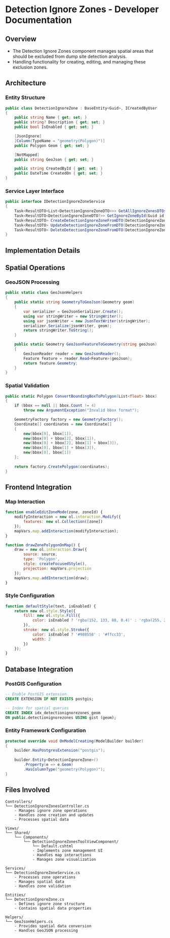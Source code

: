 # Detection Ignore Zones - Developer Documentation

## Overview  

- The Detection Ignore Zones component manages spatial areas that should be excluded from dump site detection analysis. 
- Handling functionality for creating, editing, and managing these exclusion zones.

## Architecture

### Entity Structure

```csharp
public class DetectionIgnoreZone : BaseEntity<Guid>, ICreatedByUser
{
    public string Name { get; set; }
    public string? Description { get; set; }
    public bool IsEnabled { get; set; }

    [JsonIgnore]
    [Column(TypeName = "geometry(Polygon)")]
    public Polygon Geom { get; set; }

    [NotMapped]
    public string GeoJson { get; set; }

    public string CreatedById { get; set; }
    public DateTime CreatedOn { get; set; }
}
```

### Service Layer Interface

```csharp
public interface IDetectionIgnoreZoneService
{
    Task<ResultDTO<List<DetectionIgnoreZoneDTO>>> GetAllIgnoreZonesDTOs();
    Task<ResultDTO<DetectionIgnoreZoneDTO?>> GetIgnoreZoneById(Guid id);
    Task<ResultDTO> CreateDetectionIgnoreZoneFromDTO(DetectionIgnoreZoneDTO dto);
    Task<ResultDTO> UpdateDetectionIgnoreZoneFromDTO(DetectionIgnoreZoneDTO dto);
    Task<ResultDTO> DeleteDetectionIgnoreZoneFromDTO(DetectionIgnoreZoneDTO dto);
}
```

## Implementation Details

## Spatial Operations  

### GeoJSON Processing  

```csharp
public static class GeoJsonHelpers
{
    public static string GeometryToGeoJson(Geometry geom)
    {
        var serializer = GeoJsonSerializer.Create();
        using var stringWriter = new StringWriter();
        using var jsonWriter = new JsonTextWriter(stringWriter);
        serializer.Serialize(jsonWriter, geom);
        return stringWriter.ToString();
    }

    public static Geometry GeoJsonFeatureToGeometry(string geoJson)
    {
        GeoJsonReader reader = new GeoJsonReader();
        Feature feature = reader.Read<Feature>(geoJson);
        return feature.Geometry;
    }
}
```

### Spatial Validation  

```csharp
public static Polygon ConvertBoundingBoxToPolygon(List<float> bbox)
{
    if (bbox == null || bbox.Count != 4)
        throw new ArgumentException("Invalid bbox format");

    GeometryFactory factory = new GeometryFactory();
    Coordinate[] coordinates = new Coordinate[]
    {
        new(bbox[0], bbox[1]),
        new(bbox[0] + bbox[2], bbox[1]),
        new(bbox[0] + bbox[2], bbox[1] + bbox[3]),
        new(bbox[0], bbox[1] + bbox[3]),
        new(bbox[0], bbox[1])
    };
    
    return factory.CreatePolygon(coordinates);
}
```

## Frontend Integration  

### Map Interaction  

```javascript
function enableEditZoneMode(zone, zoneId) {
    modifyInteraction = new ol.interaction.Modify({
        features: new ol.Collection([zone])
    });
    mapVars.map.addInteraction(modifyInteraction);
}

function drawZonePolygonOnMap() {
    draw = new ol.interaction.Draw({
        source: source,
        type: 'Polygon',
        style: createFocusedStyle(),
        projection: mapVars.projection
    });
    mapVars.map.addInteraction(draw);
}
```

### Style Configuration  

```javascript
function defaultStyle(text, isEnabled) {
    return new ol.style.Style({
        fill: new ol.style.Fill({
            color: isEnabled ? 'rgba(152, 133, 88, 0.4)' : 'rgba(255, 204, 51, 0.2)'
        }),
        stroke: new ol.style.Stroke({
            color: isEnabled ? '#988558' : '#ffcc33',
            width: 2
        })
    });
}
```

## Database Integration  

### PostGIS Configuration  

```sql
-- Enable PostGIS extension
CREATE EXTENSION IF NOT EXISTS postgis;

-- Index for spatial queries
CREATE INDEX idx_detectionignorezones_geom 
ON public.detectionignorezones USING gist (geom);
```

### Entity Framework Configuration  

```csharp
protected override void OnModelCreating(ModelBuilder builder)
{
    builder.HasPostgresExtension("postgis");
    
    builder.Entity<DetectionIgnoreZone>()
        .Property(e => e.Geom)
        .HasColumnType("geometry(Polygon)");
}
```

## Files Involved

```mermaid
Controllers/
└── DetectionIgnoreZonesController.cs
    - Manages ignore zone operations
    - Handles zone creation and updates
    - Processes spatial data

Views/
└── Shared/
    └── Components/
        └── DetectionIgnoreZonesToolViewComponent/
            └── Default.cshtml
            - Implements zone management UI
            - Handles map interactions
            - Manages zone visualization

Services/
└── DetectionIgnoreZoneService.cs
    - Processes zone operations
    - Manages spatial data
    - Handles zone validation

Entities/
└── DetectionIgnoreZone.cs
    - Defines ignore zone structure
    - Contains spatial data properties

Helpers/
└── GeoJsonHelpers.cs
    - Provides spatial data conversion
    - Handles GeoJSON processing
```
